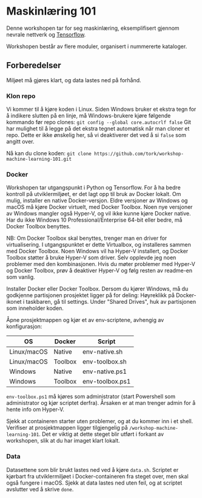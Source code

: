 ﻿# Maskinlæring 101
Denne workshopen tar for seg maskinlæring, eksemplifisert gjennom nevrale nettverk og [Tensorflow](https://www.tensorflow.org).

Workshopen består av flere moduler, organisert i nummererte kataloger.

## Forberedelser
Miljøet må gjøres klart, og data lastes ned på forhånd.

### Klon repo
Vi kommer til å kjøre koden i Linux. Siden Windows bruker et ekstra tegn for å indikere slutten på en linje, må Windows-brukere kjøre følgende kommando før repo clones:
`git config --global core.autocrlf false`
Git har mulighet til å legge på det ekstra tegnet automatisk når man cloner et repo. Dette er ikke ønskelig her, så vi deaktiverer det ved å si `false` som angitt over.

Nå kan du clone koden: `git clone https://github.com/tork/workshop-machine-learning-101.git`

### Docker
Workshopen tar utgangspunkt i Python og Tensorflow. For å ha bedre kontroll på utviklermiljøet, er det lagt opp til bruk av Docker lokalt. Om mulig, installer en native Docker-versjon. Eldre versjoner av Windows og macOS må kjøre Docker virtuelt, med Docker Toolbox. Noen nye versjoner av Windows mangler også Hyper-V, og vil ikke kunne kjøre Docker native. Har du ikke Windows 10 Professional/Enterprise 64-bit eller bedre, må Docker Toolbox benyttes.

NB: Om Docker Toolbox skal benyttes, trenger man en driver for virtualisering. I utgangspunktet er dette Virtualbox, og installeres sammen med Docker Toolbox. Noen Windows vil ha Hyper-V installert, og Docker Toolbox støtter å bruke Hyper-V som driver. Selv opplevde jeg noen problemer med den kombinasjonen. Hvis du møter problemer med Hyper-V og Docker Toolbox, prøv å deaktiver Hyper-V og følg resten av readme-en som vanlig.

Installer Docker eller Docker Toolbox. Dersom du kjører Windows, må du godkjenne partisjonen prosjektet ligger på for deling:
Høyreklikk på Docker-ikonet i taskbaren, gå til settings. Under "Shared Drives", huk av partisjonen som inneholder koden.

Åpne prosjektmappen og kjør et av env-scriptene, avhengig av konfigurasjon:

OS|Docker|Script
---|---|---
Linux/macOS|Native|env-native.sh
Linux/macOS|Toolbox|env-toolbox.sh
Windows|Native|env-native.ps1
Windows|Toolbox|env-toolbox.ps1

`env-toolbox.ps1` må kjøres som administrator (start Powershell som administrator og kjør scriptet derfra). Årsaken er at man trenger admin for å hente info om Hyper-V.

Sjekk at containeren starter uten problemer, og at du kommer inn i et shell. Verifiser at prosjektmappen ligger tilgjengelig på `/workshop-machine-learning-101`. Det er viktig at dette steget blir utført i forkant av workshopen, slik at du har imaget klart lokalt.

### Data
Datasettene som blir brukt lastes ned ved å kjøre `data.sh`. Scriptet er kjørbart fra utviklermiljøet i Docker-containeren fra steget over, men skal også fungere i macOS. Sjekk at data lastes ned uten feil, og at scriptet avslutter ved å skrive `done`.
